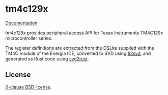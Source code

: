 tm4c129x
========

[Documentation](https://docs.rs/tm4c129x)

_tm4c129x_ provides peripheral access API for Texas Instruments TM4C129x
microcontroller series.

The register definitions are extracted from the DSLite supplied with the TM4C
module of the Energia IDE, converted to SVD using [ti2svd][], and generated
as Rust code using [svd2rust][].

[ti2svd]: https://github.com/m-labs/ti2svd
[svd2rust]: https://github.com/whitequark/svd2rust

License
-------

[0-clause BSD license](LICENSE-0BSD.txt).
